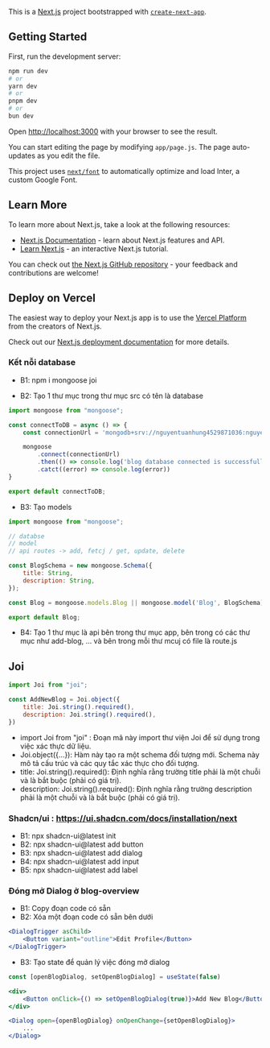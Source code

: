 This is a [Next.js](https://nextjs.org/) project bootstrapped with [`create-next-app`](https://github.com/vercel/next.js/tree/canary/packages/create-next-app).

## Getting Started

First, run the development server:

```bash
npm run dev
# or
yarn dev
# or
pnpm dev
# or
bun dev
```

Open [http://localhost:3000](http://localhost:3000) with your browser to see the result.

You can start editing the page by modifying `app/page.js`. The page auto-updates as you edit the file.

This project uses [`next/font`](https://nextjs.org/docs/basic-features/font-optimization) to automatically optimize and load Inter, a custom Google Font.

## Learn More

To learn more about Next.js, take a look at the following resources:

- [Next.js Documentation](https://nextjs.org/docs) - learn about Next.js features and API.
- [Learn Next.js](https://nextjs.org/learn) - an interactive Next.js tutorial.

You can check out [the Next.js GitHub repository](https://github.com/vercel/next.js/) - your feedback and contributions are welcome!

## Deploy on Vercel

The easiest way to deploy your Next.js app is to use the [Vercel Platform](https://vercel.com/new?utm_medium=default-template&filter=next.js&utm_source=create-next-app&utm_campaign=create-next-app-readme) from the creators of Next.js.

Check out our [Next.js deployment documentation](https://nextjs.org/docs/deployment) for more details.

### Kết nỗi database

- B1: npm i mongoose joi

- B2: Tạo 1 thư mục trong thư mục src có tên là database

```jsx
import mongoose from "mongoose";

const connectToDB = async () => {
    const connectionUrl = 'mongodb+srv://nguyentuanhung4529871036:nguyentuanhung123@blog.yir2bsw.mongodb.net/?retryWrites=true&w=majority&appName=blog'

    mongoose
        .connect(connectionUrl)
        .then(() => console.log('blog database connected is successfully'))
        .catct((error) => console.log(error))
}

export default connectToDB;
```

- B3: Tạo models

```jsx
import mongoose from "mongoose";

// databse
// model
// api routes -> add, fetcj / get, update, delete

const BlogSchema = new mongoose.Schema({
    title: String,
    description: String,
});

const Blog = mongoose.models.Blog || mongoose.model('Blog', BlogSchema);

export default Blog;
```

- B4: Tạo 1 thư mục là api bên trong thư mục app, bên trong có các thư mục như add-blog, ... và bên trong mỗi thư mcuj có file là route.js

## Joi

```jsx
import Joi from "joi";

const AddNewBlog = Joi.object({
    title: Joi.string().required(),
    description: Joi.string().required(),
})
```

- import Joi from "joi" : Đoạn mã này import thư viện Joi để sử dụng trong việc xác thực dữ liệu.
- Joi.object({...}): Hàm này tạo ra một schema đối tượng mới. Schema này mô tả cấu trúc và các quy tắc xác thực cho đối tượng.
- title: Joi.string().required(): Định nghĩa rằng trường title phải là một chuỗi và là bắt buộc (phải có giá trị).
- description: Joi.string().required(): Định nghĩa rằng trường description phải là một chuỗi và là bắt buộc (phải có giá trị).

### Shadcn/ui : https://ui.shadcn.com/docs/installation/next

- B1: npx shadcn-ui@latest init
- B2: npx shadcn-ui@latest add button
- B3: npx shadcn-ui@latest add dialog
- B4: npx shadcn-ui@latest add input
- B5: npx shadcn-ui@latest add label

### Đóng mở Dialog ở blog-overview

- B1: Copy đoạn code có sẵn
- B2: Xóa một đoạn code có sẵn bên dưới

```jsx
<DialogTrigger asChild>
    <Button variant="outline">Edit Profile</Button>
</DialogTrigger>
```

- B3: Tạo state để quản lý việc đóng mở dialog

```jsx
const [openBlogDialog, setOpenBlogDialog] = useState(false)

<div>
    <Button onClick={() => setOpenBlogDialog(true)}>Add New Blog</Button>
</div>

<Dialog open={openBlogDialog} onOpenChange={setOpenBlogDialog}>
    ...
</Dialog>
```





